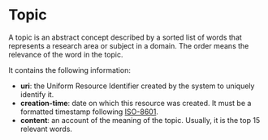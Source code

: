 # Topic

A topic is an abstract concept described by a sorted list of words that represents a research area or subject in a domain. The order means the relevance of the word in the topic. 

It contains the following information: 
* **uri**: the Uniform Resource Identifier created by the system to uniquely identify it. 
* **creation-time**:  date  on  which  this  resource  was  created.  It  must  be  a  formatted  timestamp  following [ISO-8601](http://www.iso.org/iso/home/standards/iso8601.htm). 
* **content**: an account of the meaning of the topic. Usually, it is the top 15 relevant words. 

